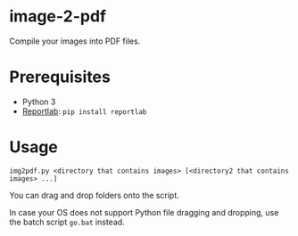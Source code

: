 # image-2-pdf
Compile your images into PDF files.

# Prerequisites
* Python 3
* [Reportlab](https://pypi.org/project/reportlab/): `pip install reportlab`

# Usage
`img2pdf.py <directory that contains images> [<directory2 that contains images> ...]`

You can drag and drop folders onto the script.

In case your OS does not support Python file dragging and dropping, use the batch script `go.bat` instead.
